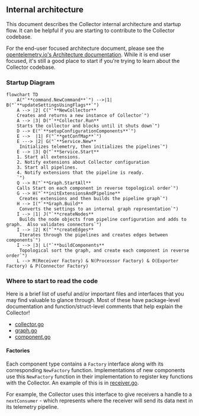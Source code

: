 ## Internal architecture

This document describes the Collector internal architecture and startup flow. It can be helpful if you are starting to contribute to the Collector codebase.

For the end-user focused architecture document, please see the [opentelemetry.io's Architecture documentation](https://opentelemetry.io/docs/collector/architecture/).  While it is end user focused, it's still a good place to start if you're trying to learn about the Collector codebase.

### Startup Diagram
```mermaid
flowchart TD
    A("`**command.NewCommand**`") -->|1| B("`**updateSettingsUsingFlags**`")
    A --> |2| C("`**NewCollector**
    Creates and returns a new instance of Collector`")
    A --> |3| D("`**Collector.Run**
    Starts the collector and blocks until it shuts down`")
    D --> E("`**setupConfigurationComponents**`")
    E -->  |1| F("`**getConfMap**`")
    E ---> |2| G("`**Service.New**
     Initializes telemetry, then initializes the pipelines`")
    E --> |3| Q("`**Service.Start**
    1. Start all extensions.
    2. Notify extensions about Collector configuration
    3. Start all pipelines.
    4. Notify extensions that the pipeline is ready.
    `")
    Q --> R("`**Graph.StartAll**
    Calls Start on each component in reverse topological order`")
    G --> H("`**initExtensionsAndPipeline**
     Creates extensions and then builds the pipeline graph`")
    H --> I("`**Graph.Build**
     Converts the settings to an internal graph representation`")
    I --> |1| J("`**createNodes**
     Builds the node objects from pipeline configuration and adds to graph.  Also validates connectors`")
    I --> |2| K("`**createEdges**
     Iterates through the pipelines and creates edges between components`")
    I --> |3| L("`**buildComponents**
     Topological sort the graph, and create each component in reverse order`")
    L --> M(Receiver Factory) & N(Processor Factory) & O(Exporter Factory) & P(Connector Factory)
```
### Where to start to read the code
Here is a brief list of useful and/or important files and interfaces that you may find valuable to glance through.
Most of these have package-level documentation and function/struct-level comments that help explain the Collector!

- [collector.go](../otelcol/collector.go)
- [graph.go](../service/internal/graph/graph.go)
- [component.go](../component/component.go)

#### Factories
Each component type contains a `Factory` interface along with its corresponding `NewFactory` function.
Implementations of new components use this `NewFactory` function in their implementation to register key functions with 
the Collector.  An example of this is in [receiver.go](../receiver/receiver.go).

For example, the Collector uses this interface to give receivers a handle to a `nextConsumer` -
which represents where the receiver will send its data next in its telemetry pipeline.
